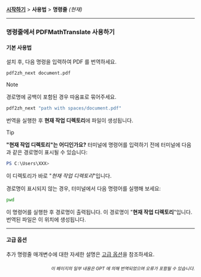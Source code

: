 [**시작하기**](./getting-started.md) > **사용법** > **명령줄** _(현재)_

---

### 명령줄에서 PDFMathTranslate 사용하기

#### 기본 사용법

설치 후, 다음 명령을 입력하여 PDF 를 번역하세요.

```bash
pdf2zh_next document.pdf
```

> [!NOTE]
> 
> 경로명에 공백이 포함된 경우 따옴표로 묶어주세요.
> 
> ```bash
> pdf2zh_next "path with spaces/document.pdf"
> ```

번역을 실행한 후 **현재 작업 디렉토리**에 파일이 생성됩니다.

> [!TIP]
> **"현재 작업 디렉토리"는 어디인가요?**
> 터미널에 명령어를 입력하기 전에 터미널에 다음과 같은 경로명이 표시될 수 있습니다:
> 
> ```powershell
> PS C:\Users\XXX>
> ```
> 
> 이 디렉토리가 바로 "*현재 작업 디렉토리*"입니다.
> 
> 경로명이 표시되지 않는 경우, 터미널에서 다음 명령어를 실행해 보세요:
> 
> ```bash
> pwd
> ```
> 
> 이 명령어를 실행한 후 경로명이 출력됩니다. 이 경로명이 "**현재 작업 디렉토리**"입니다. 번역된 파일은 이 위치에 생성됩니다.

---

#### 고급 옵션

추가 명령줄 매개변수에 대한 자세한 설명은 [고급 옵션](./../advanced/advanced.md)을 참조하세요.

<div align="right"> 
<h6><small>이 페이지의 일부 내용은 GPT 에 의해 번역되었으며 오류가 포함될 수 있습니다.</small></h6>